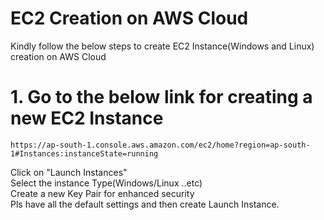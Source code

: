 # EC2 Creation on AWS Cloud  

Kindly follow the below steps to create EC2 Instance(Windows and Linux) creation on AWS Cloud

# 1. Go to the below link for creating a new EC2 Instance

    https://ap-south-1.console.aws.amazon.com/ec2/home?region=ap-south-1#Instances:instanceState=running

Click on "Launch Instances"  
Select the instance Type(Windows/Linux ..etc)  
Create a new Key Pair for enhanced security  
Pls have all the default settings and then create Launch Instance.  

